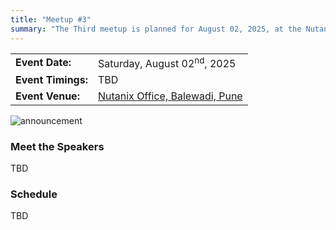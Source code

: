 ```yaml
---
title: "Meetup #3"
summary: "The Third meetup is planned for August 02, 2025, at the Nutanix office in Pune."
---
```


|                    |                                                                             |
| ------------------ | --------------------------------------------------------------------------- |
| **Event Date:**    | Saturday, August 02<sup>nd</sup>, 2025                                      |
| **Event Timings:** | TBD                                                                         |
| **Event Venue:**   | [Nutanix Office, Balewadi, Pune](https://maps.app.goo.gl/47idmr8tDfAjgp9r5) |

![announcement](/images/meetups/3/announcement.png)

### Meet the Speakers

TBD

### Schedule

TBD

<!-- ### Slides -->

<!-- ### Event Pics -->
